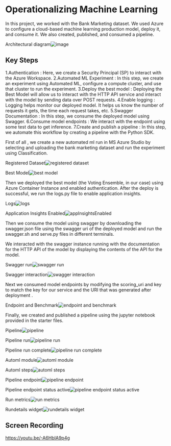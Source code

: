 # Operationalizing Machine Learning

In this project, we worked with the Bank Marketing dataset. We used Azure to configure a cloud-based machine learning production model, deploy it, and consume it. We also created, published, and consumed a pipeline. 

Architectural diagram![image](https://user-images.githubusercontent.com/48025239/112717396-66188b80-8f12-11eb-993a-fd53c7852bc6.png)

## Key Steps

1.Authentication : Here, we create a Security Principal (SP) to interact with the Azure Workspace.
2.Automated ML Experiment : In this step, we create an experiment using Automated ML, configure a compute cluster, and use that cluster to run the experiment.
3.Deploy the best model : Deploying the Best Model will allow us to interact with the HTTP API service and interact with the model by sending data over POST requests.
4.Enable logging : Logging helps monitor our deployed model. It helps us know the number of requests it gets, the time each request takes, etc.
5.Swagger Documentation : In this step, we consume the deployed model using Swagger.
6.Consume model endpoints : We interact with the endpoint using some test data to get inference.
7.Create and publish a pipeline : In this step, we automate this workflow by creating a pipeline with the Python SDK.

First of all , we create a new automated ml run in MS Azure Studio by selecting and uploading the bank marketing dataset and run the experiment using Classification.

Registered Dataset![registered dataset](https://github.com/aishpn5/Operationalizing_Machine_Learning/blob/main/Images/registered%20dataset.png)

Best Model![best model](https://github.com/aishpn5/Operationalizing_Machine_Learning/blob/main/Images/best%20model.png)

Then we deployed the best model (the Voting Ensemble, in our case) using Azure Container Instance and enabled authentication.
After the deploy is successful, we run the logs.py file to enable application insights.

Logs![logs](https://github.com/aishpn5/Operationalizing_Machine_Learning/blob/main/Images/logs.png)

Application Insights Enabled![appInsightsEnabled](https://github.com/aishpn5/Operationalizing_Machine_Learning/blob/main/Images/appInsightsEnabled.png)

Then we consume the model using swagger by downloading the swagger.json file using the swagger uri of the deployed model and run the swagger.sh and serve.py files in different terminals.

We interacted with the swagger instance running with the documentation for the HTTP API of the model by displaying the contents of the API for the model.

Swagger run![swagger run](https://github.com/aishpn5/Operationalizing_Machine_Learning/blob/main/Images/swagger%20run.png)

Swagger interaction![swagger interaction](https://github.com/aishpn5/Operationalizing_Machine_Learning/blob/main/Images/swagger%20interaction.png)

Next we consumed model endpoints by modifying the scoring_uri and key to match the key for our service and the URI that was generated after deployment . 

Endpoint and Benchmark![endpoint and benchmark](https://github.com/aishpn5/Operationalizing_Machine_Learning/blob/main/Images/endpoint%20and%20benchmark.png)

Finally, we created and published a pipeline using the jupyter notebook provided in the starter files.

Pipeline![pipeline](https://github.com/aishpn5/Operationalizing_Machine_Learning/blob/main/Images/pipeline.png)

Pipeline run![pipeline run](https://github.com/aishpn5/Operationalizing_Machine_Learning/blob/main/Images/pipeline%20run.png)

Pipeline run complete![pipeline run complete](https://github.com/aishpn5/Operationalizing_Machine_Learning/blob/main/Images/pipeline%20run%20complete.png)

Automl module![automl module](https://github.com/aishpn5/Operationalizing_Machine_Learning/blob/main/Images/automl%20module.png)

Automl steps![automl steps](https://github.com/aishpn5/Operationalizing_Machine_Learning/blob/main/Images/automl%20steps.png)

Pipeline endpoint![pipeline endpoint](https://github.com/aishpn5/Operationalizing_Machine_Learning/blob/main/Images/pipeline%20endpoint.png)

Pipeline endpoint status active![pipeline endpoint status active](https://github.com/aishpn5/Operationalizing_Machine_Learning/blob/main/Images/pipeline%20endpoint%20status%20active.png)

Run metrics![run metrics](https://github.com/aishpn5/Operationalizing_Machine_Learning/blob/main/Images/run%20metrics.png)

Rundetails widget![rundetails widget](https://github.com/aishpn5/Operationalizing_Machine_Learning/blob/main/Images/rundetails%20widget.png)

## Screen Recording
https://youtu.be/-A6HbIA9p4g
